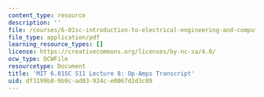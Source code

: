 ```yaml
---
content_type: resource
description: ''
file: /courses/6-01sc-introduction-to-electrical-engineering-and-computer-science-i-spring-2011/df3199b89b9cad03924ce0067d2d3c09_MIT6_01SC_S11_lec08_300k.pdf
file_type: application/pdf
learning_resource_types: []
license: https://creativecommons.org/licenses/by-nc-sa/4.0/
ocw_type: OCWFile
resourcetype: Document
title: 'MIT 6.01SC S11 Lecture 8: Op-Amps Transcript'
uid: df3199b8-9b9c-ad03-924c-e0067d2d3c09
---
```

